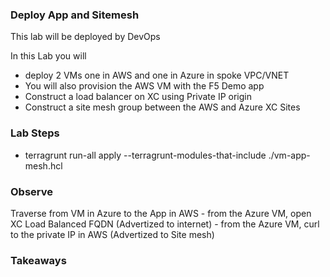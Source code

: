 ### Deploy App and Sitemesh

This lab will be deployed by DevOps

In this Lab you will 
  - deploy 2 VMs one in AWS and one in Azure in spoke VPC/VNET
  - You will also provision the AWS VM with the F5 Demo app
  - Construct a load balancer on XC using Private IP origin
  - Construct a site mesh group between the AWS and Azure XC Sites

### Lab Steps
  - terragrunt run-all apply --terragrunt-modules-that-include ./vm-app-mesh.hcl

### Observe
  Traverse from VM in Azure to the App in AWS
    - from the Azure VM, open XC Load Balanced FQDN (Advertized to internet)
    - from the Azure VM, curl to the private IP in AWS (Advertized to Site mesh)

### Takeaways 
